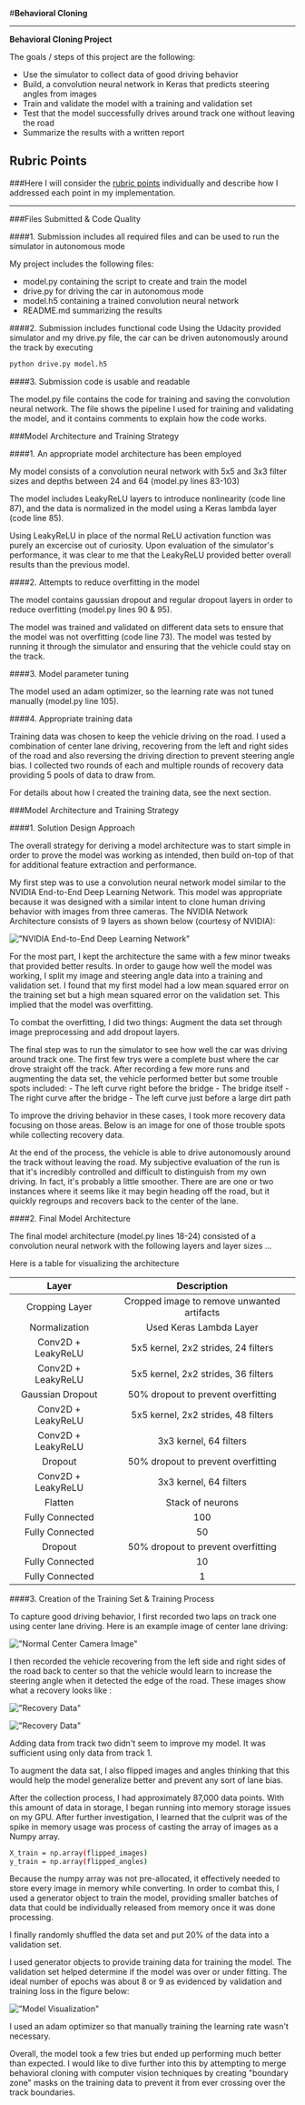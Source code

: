 #**Behavioral Cloning** 

---

**Behavioral Cloning Project**

The goals / steps of this project are the following:
* Use the simulator to collect data of good driving behavior
* Build, a convolution neural network in Keras that predicts steering angles from images
* Train and validate the model with a training and validation set
* Test that the model successfully drives around track one without leaving the road
* Summarize the results with a written report

## Rubric Points
###Here I will consider the [rubric points](https://review.udacity.com/#!/rubrics/432/view) individually and describe how I addressed each point in my implementation.  

---
###Files Submitted & Code Quality

####1. Submission includes all required files and can be used to run the simulator in autonomous mode

My project includes the following files:
* model.py containing the script to create and train the model
* drive.py for driving the car in autonomous mode
* model.h5 containing a trained convolution neural network 
* README.md summarizing the results

####2. Submission includes functional code
Using the Udacity provided simulator and my drive.py file, the car can be driven autonomously around the track by executing 
```sh
python drive.py model.h5
```

####3. Submission code is usable and readable

The model.py file contains the code for training and saving the convolution neural network. The file shows the pipeline I used for training and validating the model, and it contains comments to explain how the code works.

###Model Architecture and Training Strategy

####1. An appropriate model architecture has been employed

My model consists of a convolution neural network with 5x5 and 3x3 filter sizes and depths between 24 and 64 (model.py lines 83-103) 

The model includes LeakyReLU layers to introduce nonlinearity (code line 87), and the data is normalized in the model using a Keras lambda layer (code line 85).

Using LeakyReLU in place of the normal ReLU activation function was purely an excercise out of curiosity. Upon evaluation of the simulator's performance, it was clear to me that the LeakyReLU provided better overall results than the previous model.

####2. Attempts to reduce overfitting in the model

The model contains gaussian dropout and regular dropout layers in order to reduce overfitting (model.py lines 90 & 95). 

The model was trained and validated on different data sets to ensure that the model was not overfitting (code line 73). The model was tested by running it through the simulator and ensuring that the vehicle could stay on the track.

####3. Model parameter tuning

The model used an adam optimizer, so the learning rate was not tuned manually (model.py line 105).

####4. Appropriate training data

Training data was chosen to keep the vehicle driving on the road. I used a combination of center lane driving, recovering from the left and right sides of the road and also reversing the driving direction to prevent steering angle bias. I collected two rounds of each and multiple rounds of recovery data providing 5 pools of data to draw from.

For details about how I created the training data, see the next section. 

###Model Architecture and Training Strategy

####1. Solution Design Approach

The overall strategy for deriving a model architecture was to start simple in order to prove the model was working as intended, then build on-top of that for additional feature extraction and performance.

My first step was to use a convolution neural network model similar to the NVIDIA End-to-End Deep Learning Network. This model was appropriate because it was designed with a similar intent to clone human driving behavior with images from three cameras. The NVIDIA Network Architecture consists of 9 layers as shown below (courtesy of NVIDIA):

!["NVIDIA End-to-End Deep Learning Network"](../examples/cnn-architecture-624x890.png)

For the most part, I kept the architecture the same with a few minor tweaks that provided better results. In order to gauge how well the model was working, I split my image and steering angle data into a training and validation set. I found that my first model had a low mean squared error on the training set but a high mean squared error on the validation set. This implied that the model was overfitting. 

To combat the overfitting, I did two things: Augment the data set through image preprocessing and add dropout layers.

The final step was to run the simulator to see how well the car was driving around track one. The first few trys were a complete bust where the car drove straight off the track. After recording a few more runs and augmenting the data set, the vehicle performed better but some trouble spots included:
	- The left curve right before the bridge
    - The bridge itself
    - The right curve after the bridge
    - The left curve just before a large dirt path
    
To improve the driving behavior in these cases, I took more recovery data focusing on those areas. Below is an image for one of those trouble spots while collecting recovery data.

At the end of the process, the vehicle is able to drive autonomously around the track without leaving the road. My subjective evaluation of the run is that it's incredibly controlled and difficult to distinguish from my own driving. In fact, it's probably a little smoother. There are are one or two instances where it seems like it may begin heading off the road, but it quickly regroups and recovers back to the center of the lane.

####2. Final Model Architecture

The final model architecture (model.py lines 18-24) consisted of a convolution neural network with the following layers and layer sizes ...

Here is a table for visualizing the architecture

| Layer					|     Description	        					| 
|:---------------------:|:---------------------------------------------:| 
| Cropping Layer  		| Cropped image to remove unwanted artifacts	| 
| Normalization	     	| Used Keras Lambda Layer					 	|
| Conv2D + LeakyReLU	| 5x5 kernel, 2x2 strides, 24 filters			|
| Conv2D + LeakyReLU	| 5x5 kernel, 2x2 strides, 36 filters			|
| Gaussian Dropout	    | 50% dropout to prevent overfitting			|
| Conv2D + LeakyReLU	| 5x5 kernel, 2x2 strides, 48 filters			|
| Conv2D + LeakyReLU	| 3x3 kernel, 64 filters						|
| Dropout				| 50% dropout to prevent overfitting			|
| Conv2D + LeakyReLU	| 3x3 kernel,  64 filters						|
| Flatten				| Stack of neurons								|
| Fully Connected		| 100											|
| Fully Connected		| 50											|
| Dropout               | 50% dropout to prevent overfitting            |
| Fully Connected		| 10											|
| Fully Connected		| 1												|

####3. Creation of the Training Set & Training Process

To capture good driving behavior, I first recorded two laps on track one using center lane driving. Here is an example image of center lane driving:

!["Normal Center Camera Image"](../examples/center_2017_05_03_18_55_43_038.jpg)

I then recorded the vehicle recovering from the left side and right sides of the road back to center so that the vehicle would learn to increase the steering angle when it detected the edge of the road. These images show what a recovery looks like :

!["Recovery Data"](../examples/left_2017_05_10_21_37_37_468.jpg)

!["Recovery Data"](../examples/center_2017_05_07_17_35_23_974.jpg)

Adding data from track two didn't seem to improve my model. It was sufficient using only data from track 1.

To augment the data sat, I also flipped images and angles thinking that this would help the model generalize better and prevent any sort of lane bias.

After the collection process, I had approximately 87,000 data points. With this amount of data in storage, I began running into memory storage issues on my GPU. After further investigation, I learned that the culprit was of the spike in memory usage was process of casting the array of images as a Numpy array.

```sh
X_train = np.array(flipped_images)
y_train = np.array(flipped_angles)
```
Because the numpy array was not pre-allocated, it effectively needed to store every image in memory while converting. In order to combat this, I used a generator object to train the model, providing smaller batches of data that could be individually released from memory once it was done processing.

I finally randomly shuffled the data set and put 20% of the data into a validation set. 

I used generator objects to provide training data for training the model. The validation set helped determine if the model was over or under fitting. The ideal number of epochs was about 8 or 9 as evidenced by validation and training loss in the figure below:

!["Model Visualization"](../examples/figure_1.png)

I used an adam optimizer so that manually training the learning rate wasn't necessary.

Overall, the model took a few tries but ended up performing much better than expected. I would like to dive further into this by attempting to merge behavioral cloning with computer vision techniques by creating "boundary zone" masks on the training data to prevent it from ever crossing over the track boundaries.

